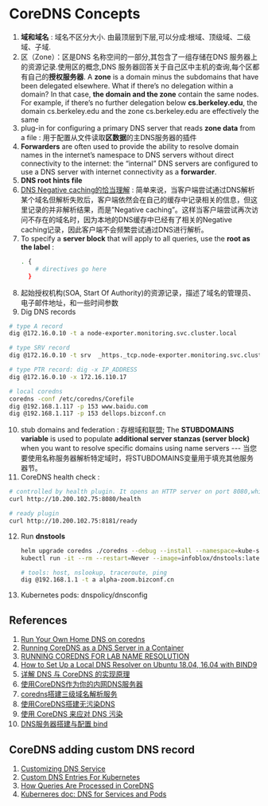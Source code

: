 # CoreDNS Concepts
1. **域和域名** : 域名不区分大小. 由最顶层到下层,可以分成:根域、顶级域、二级域、子域.
2. 区（Zone）：区是DNS 名称空间的一部分,其包含了一组存储在DNS 服务器上的资源记录.使用区的概念,DNS 服务器回答关于自己区中主机的查询,每个区都有自己的**授权服务器**. A **zone** is a domain minus the subdomains that have been delegated elsewhere. What if there’s no delegation within a domain? In that case, **the domain and the zone** contain the same nodes. For example, if there’s no further delegation below **cs.berkeley.edu**, the domain cs.berkeley.edu and the zone cs.berkeley.edu are effectively the same
3. plug-in for configuring a primary DNS server that reads **zone data** from a file : 用于配置从文件读取**区数据**的主DNS服务器的插件
4. **Forwarders** are often used to provide the ability to resolve domain names in the internet’s namespace to DNS servers without direct connectivity to the internet: the “internal” DNS servers are configured to use a DNS server with internet connectivity as a **forwarder**.
5. **DNS root hints file**
6. [DNS Negative caching的恰当理解](https://www.xieyidian.com/803) : 简单来说，当客户端尝试通过DNS解析某个域名但解析失败后，客户端依然会在自己的缓存中记录相关的信息，但这里记录的并非解析结果，而是”Negative caching”。这样当客户端尝试再次访问不存在的域名时，因为本地的DNS缓存中已经有了相关的Negative caching记录，因此客户端不会频繁尝试通过DNS进行解析。
7. To specify a **server block** that will apply to all queries, use the **root as the label** :
    ```bash
    . {
        # directives go here
      }
    ```
8. 起始授权机构(SOA, Start Of Authority)的资源记录，描述了域名的管理员、电子邮件地址，和一些时间参数
9. Dig DNS records
  ```bash
  # type A record
  dig @172.16.0.10 -t a node-exporter.monitoring.svc.cluster.local

  # type SRV record
  dig @172.16.0.10 -t srv  _https._tcp.node-exporter.monitoring.svc.cluster.local

  # type PTR record: dig -x IP_ADDRESS
  dig @172.16.0.10 -x 172.16.110.17

  # local coredns
  coredns -conf /etc/coredns/Corefile
  dig @192.168.1.117 -p 153 www.baidu.com
  dig @192.168.1.117 -p 153 dellops.bizconf.cn
  ```
10. stub domains and federation : 存根域和联盟; The **STUBDOMAINS variable** is used to populate **additional server stanzas (server block)** when you want to resolve specific domains using name servers --- 当您要使用名称服务器解析特定域时，将STUBDOMAINS变量用于填充其他服务器节。
11. CoreDNS health check :
  ```bash
  # controlled by health plugin. It opens an HTTP server on port 8080,which will respond to an HTTP request for /health.
  curl http://10.200.102.75:8080/health

  # ready plugin
  curl http://10.200.102.75:8181/ready
  ```
12. Run **dnstools**
    ```bash
    helm upgrade coredns ./coredns --debug --install --namespace=kube-system --dry-run
    kubectl run -it --rm --restart=Never --image=infoblox/dnstools:latest dnstools

    # tools: host, nslookup, traceroute, ping
    dig @192.168.1.1 -t a alpha-zoom.bizconf.cn
    ```
13. Kubernetes pods: dnspolicy/dnsconfig



## References
1. [Run Your Own Home DNS on coredns](https://blog.idempotent.ca/2018/04/18/run-your-own-home-dns-on-coredns/)
2. [Running CoreDNS as a DNS Server in a Container](https://dev.to/robbmanes/running-coredns-as-a-dns-server-in-a-container-1d0)
3. [RUNNING COREDNS FOR LAB NAME RESOLUTION](https://www.definit.co.uk/2020/01/running-coredns-for-lab-name-resolution/)
4. [How to Set Up a Local DNS Resolver on Ubuntu 18.04, 16.04 with BIND9](https://www.linuxbabe.com/ubuntu/set-up-local-dns-resolver-ubuntu-18-04-16-04-bind9)
5. [详解 DNS 与 CoreDNS 的实现原理](https://draveness.me/dns-coredns/)
6. [使用CoreDNS作为你的内网DNS服务器](https://www.iamle.com/archives/2679.html)
7. [coredns搭建三级域名解析服务](https://www.opposhore.com/blog/subdomain_coredns/)
8. [使用CoreDNS搭建无污染DNS](https://laod.cn/dns/coredns-dns.html)
9. [使用 CoreDNS 来应对 DNS 污染](https://fuckcloudnative.io/posts/install-coredns-on-macos/)
10. [DNS服务器搭建与配置 bind](https://cshihong.github.io/2018/10/15/DNS%E6%9C%8D%E5%8A%A1%E5%99%A8%E6%90%AD%E5%BB%BA%E4%B8%8E%E9%85%8D%E7%BD%AE/)


## CoreDNS adding custom DNS record
1. [Customizing DNS Service](https://kubernetes.io/docs/tasks/administer-cluster/dns-custom-nameservers/)
2. [Custom DNS Entries For Kubernetes](https://coredns.io/2017/05/08/custom-dns-entries-for-kubernetes/)
3. [How Queries Are Processed in CoreDNS](https://coredns.io/2017/06/08/how-queries-are-processed-in-coredns/)
4. [Kuberneres doc: DNS for Services and Pods](https://kubernetes.io/docs/concepts/services-networking/dns-pod-service/)

